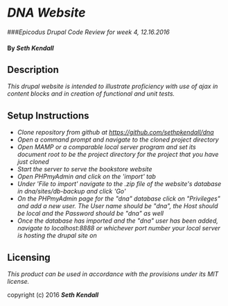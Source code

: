 # _DNA Website_
###_Epicodus Drupal Code Review for week 4, 12.16.2016_

#### By _Seth Kendall_

## Description

_This drupal website is intended to illustrate proficiency with use of ajax in content blocks and in creation of functional and unit tests._

## Setup Instructions

* _Clone repository from github at https://github.com/sethpkendall/dna_
* _Open a command prompt and navigate to the cloned project directory_
* _Open MAMP or a comparable local server program and set its document root to be the project directory for the project that you have just cloned_
* _Start the server to serve the bookstore website_
* _Open PHPmyAdmin and click on the 'import' tab_
* _Under 'File to import' navigate to the .zip file of the website's database in dna/sites/db-backup and click 'Go'_
* _On the PHPmyAdmin page for the "dna" database click on "Privileges" and add a new user. The User name should be "dna", the Host should be local and the Password should be "dna" as well_
* _Once the database has imported and the "dna" user has been added, navigate to localhost:8888 or whichever port number your local server is hosting the drupal site on_

## Licensing

*This product can be used in accordance with the provisions under its MIT license.*

copyright (c) 2016 **_Seth Kendall_**
